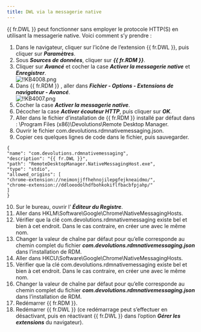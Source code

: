 ```yaml
---
title: DWL via la messagerie native
---
```

{{ fr.DWL }} peut fonctionner sans employer le protocole HTTP(S) en utilisant la messagerie native. Voici comment s’y prendre : 
1. Dans le navigateur, cliquer sur l’icône de l’extension {{ fr.DWL }}, puis cliquer sur ***Paramètres***. 
1. Sous ***Sources de données***, cliquer sur ***{{ fr.RDM }}***. 
1. Cliquer sur ***Avancé*** et cocher la case ***Activer la messagerie native*** et ***Enregistrer***.  
![!!KB4008.png](https://webdevolutions.azureedge.net/docs/fr/kb/KB4008.png) 
1. Dans {{ fr.RDM }} , aller dans ***Fichier - Options - Extensions de navigateur - Avancé***.  
![!!KB4007.png](https://webdevolutions.azureedge.net/docs/fr/kb/KB4007.png) 
1. Cocher la case ***Activer la messagerie native***. 
1. Décocher la case ***Activer écouteur HTTP***, puis cliquer sur ***OK***. 
1. Aller dans le fichier d’installation de {{ fr.RDM }} installé par défaut dans : \Program Files (x86)\Devolutions\Remote Desktop Manager. 
1. Ouvrir le fichier com.devolutions.rdmnativemessaging.json. 
1. Copier ces quelques lignes de code dans le fichier, puis sauvegarder. 
```
{  
"name": "com.devolutions.rdmnativemessaging",  
"description": "{{ fr.DWL }}",  
"path": "RemoteDesktopManager.NativeMessagingHost.exe",  
"type": "stdio",  
"allowed_origins": [  
"chrome-extension://neimonjjffhehnojilepgfejkneaidmo/",  
"chrome-extension://ddloeodolhdfbohkokiflfbacbfpjahp/"  
]  
}  
```
10. Sur le bureau, ouvrir l’ ***Éditeur du Registre***. 
1. Aller dans HKLM\Software\Google\Chrome\NativeMessagingHosts. 
1. Vérifier que la clé com.devolutions.rdmnativemessaging existe bel et bien à cet endroit. Dans le cas contraire, en créer une avec le même nom. 
1. Changer la valeur de chaîne par défaut pour qu’elle corresponde au chemin complet du fichier ***com.devolutions.rdmnativemessaging.json*** dans l’installation de RDM. 
1. Aller dans HKCU\Software\Google\Chrome\NativeMessagingHosts. 
1. Vérifier que la clé com.devolutions.rdmnativemessaging existe bel et bien à cet endroit. Dans le cas contraire, en créer une avec le même nom. 
1. Changer la valeur de chaîne par défaut pour qu’elle corresponde au chemin complet du fichier ***com.devolutions.rdmnativemessaging.json*** dans l’installation de RDM. 
1. Redémarrer {{ fr.RDM }}. 
1. Redémarrer {{ fr.DWL }} (ce redémarrage peut s’effectuer en désactivant, puis en réactivant {{ fr.DWL }} dans l’option ***Gérer les extensions*** du navigateur). 

